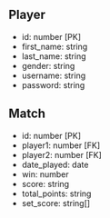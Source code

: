 ## Player

- id: number [PK]
- first_name: string
- last_name: string
- gender: string
- username: string
- password: string

## Match

- id: number [PK]
- player1: number [FK]
- player2: number [FK]
- date_played: date
- win: number
- score: string
- total_points: string
- set_score: string[]
